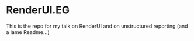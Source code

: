 # RenderUI.EG
This is the repo for my talk on RenderUI and on unstructured reporting
(and a lame Readme...)
